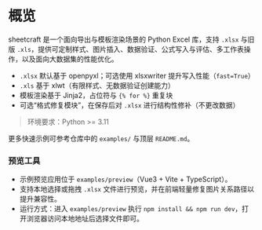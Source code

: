 # 概览

sheetcraft 是一个面向导出与模板渲染场景的 Python Excel 库，支持 `.xlsx` 与旧版 `.xls`，提供可定制样式、图片插入、数据验证、公式写入与评估、多工作表操作，以及面向大数据集的性能优化。

- `.xlsx` 默认基于 openpyxl；可选使用 xlsxwriter 提升写入性能（`fast=True`）
- `.xls` 基于 xlwt（有限样式、无数据验证创建能力）
- 模板渲染基于 Jinja2，占位符与 `{% for %}` 重复块
- 可选“格式修复模块”，在保存后对 `.xlsx` 进行结构性修补（不更改数据）

> 环境要求：Python >= 3.11

更多快速示例可参考仓库中的 `examples/` 与顶层 `README.md`。

### 预览工具
- 示例预览应用位于 `examples/preview`（Vue3 + Vite + TypeScript）。
- 支持本地选择或拖拽 `.xlsx` 文件进行预览，并在前端轻量修复图片关系路径以提升兼容性。
- 运行方式：进入 `examples/preview` 执行 `npm install && npm run dev`，打开浏览器访问本地地址后选择文件即可。